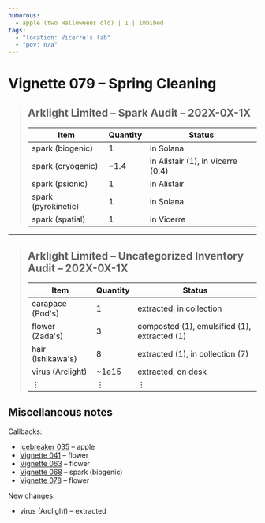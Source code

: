 ```yaml
---
humorous:
  - apple (two Halloweens old) | 1 | imbibed
tags:
  - "location: Vicerre's lab"
  - "pov: n/a"
---
```


# Vignette 079 – Spring Cleaning

> ## Arklight Limited – Spark Audit – 202X-0X-1X
>
> | Item                | Quantity | Status                            |
> | ------------------- | -------- | --------------------------------- |
> | spark (biogenic)    | 1        | in Solana                         |
> | spark (cryogenic)   | ~1.4     | in Alistair (1), in Vicerre (0.4) |
> | spark (psionic)     | 1        | in Alistair                       |
> | spark (pyrokinetic) | 1        | in Solana                         |
> | spark (spatial)     | 1        | in Vicerre                        |

---

> ## Arklight Limited – Uncategorized Inventory Audit – 202X-0X-1X
>
> | Item              | Quantity | Status                                       |
> | ----------------- | -------- | -------------------------------------------- |
> | carapace (Pod's)  | 1        | extracted, in collection                     |
> | flower (Zada's)   | 3        | composted (1), emulsified (1), extracted (1) |
> | hair (Ishikawa's) | 8        | extracted (1), in collection (7)             |
> | virus (Arclight)  | ~1e15    | extracted, on desk                           |
> | ⋮                 | ⋮        | ⋮                                            |

## Miscellaneous notes

Callbacks:

- [Icebreaker 035](../2022-h2/2022-11-03_icebreaker-034-035-036-037.md) – apple
- [Vignette 041](../2023-q3/2023-08-03_vignette-041_bloom.md) – flower
- [Vignette 063](../2023-q4/2023-12-12_vignette-063_more-visitors.md) – flower
- [Vignette 068](../2024-q1/2024-01-26_vignette-068_polymorph.md) – spark (biogenic)
- [Vignette 078](2024-08-11_vignette-078_more-amends.md) – flower

New changes:

- virus (Arclight) – extracted
